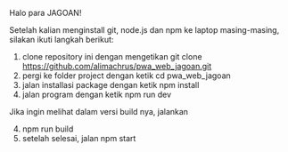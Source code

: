 Halo para JAGOAN!

Setelah kalian menginstall git, node.js dan npm ke laptop masing-masing, silakan ikuti langkah berikut:

1. clone repository ini dengan mengetikan git clone https://github.com/alimachrus/pwa_web_jagoan.git
2. pergi ke folder project dengan ketik cd pwa_web_jagoan
3. jalan installasi package dengan ketik npm install
4. jalan program dengan ketik npm run dev

Jika ingin melihat dalam versi build nya, jalankan

4. npm run build
5. setelah selesai, jalan npm start
